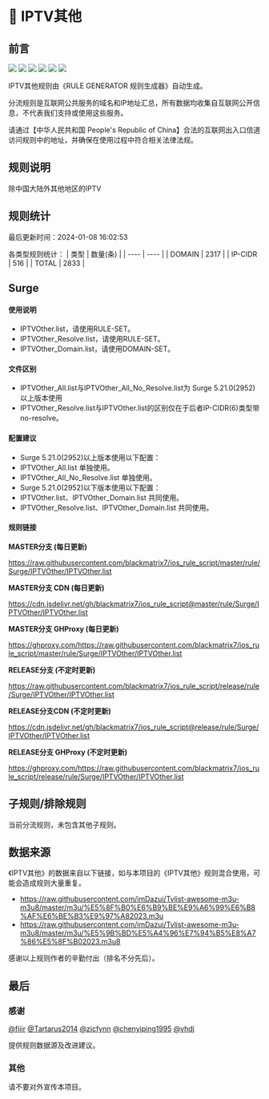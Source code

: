 # 🧸 IPTV其他

## 前言

![](https://shields.io/badge/-移除重复规则-ff69b4) ![](https://shields.io/badge/-DOMAIN与DOMAIN--SUFFIX合并-green) ![](https://shields.io/badge/-DOMAIN--SUFFIX间合并-critical) ![](https://shields.io/badge/-DOMAIN与DOMAIN--KEYWORD合并-9cf) ![](https://shields.io/badge/-DOMAIN--SUFFIX与DOMAIN--KEYWORD合并-blue) ![](https://shields.io/badge/-IP--CIDR(6)合并-blueviolet) 

IPTV其他规则由《RULE GENERATOR 规则生成器》自动生成。

分流规则是互联网公共服务的域名和IP地址汇总，所有数据均收集自互联网公开信息，不代表我们支持或使用这些服务。

请通过【中华人民共和国 People's Republic of China】合法的互联网出入口信道访问规则中的地址，并确保在使用过程中符合相关法律法规。

## 规则说明
除中国大陆外其他地区的IPTV

## 规则统计

最后更新时间：2024-01-08 16:02:53

各类型规则统计：
| 类型 | 数量(条)  | 
| ---- | ----  |
| DOMAIN | 2317  | 
| IP-CIDR | 516  | 
| TOTAL | 2833  | 


## Surge 

#### 使用说明
- IPTVOther.list，请使用RULE-SET。
- IPTVOther_Resolve.list，请使用RULE-SET。
- IPTVOther_Domain.list，请使用DOMAIN-SET。

#### 文件区别
- IPTVOther_All.list与IPTVOther_All_No_Resolve.list为 Surge 5.21.0(2952) 以上版本使用
- IPTVOther_Resolve.list与IPTVOther.list的区别仅在于后者IP-CIDR(6)类型带no-resolve。

#### 配置建议
- Surge 5.21.0(2952)以上版本使用以下配置：
- IPTVOther_All.list 单独使用。
- IPTVOther_All_No_Resolve.list 单独使用。
- Surge 5.21.0(2952)以下版本使用以下配置：
- IPTVOther.list、IPTVOther_Domain.list 共同使用。
- IPTVOther_Resolve.list、IPTVOther_Domain.list 共同使用。

#### 规则链接
**MASTER分支 (每日更新)**

https://raw.githubusercontent.com/blackmatrix7/ios_rule_script/master/rule/Surge/IPTVOther/IPTVOther.list

**MASTER分支 CDN (每日更新)**

https://cdn.jsdelivr.net/gh/blackmatrix7/ios_rule_script@master/rule/Surge/IPTVOther/IPTVOther.list

**MASTER分支 GHProxy (每日更新)**

https://ghproxy.com/https://raw.githubusercontent.com/blackmatrix7/ios_rule_script/master/rule/Surge/IPTVOther/IPTVOther.list

**RELEASE分支 (不定时更新)**

https://raw.githubusercontent.com/blackmatrix7/ios_rule_script/release/rule/Surge/IPTVOther/IPTVOther.list

**RELEASE分支CDN (不定时更新)**

https://cdn.jsdelivr.net/gh/blackmatrix7/ios_rule_script@release/rule/Surge/IPTVOther/IPTVOther.list

**RELEASE分支 GHProxy (不定时更新)**

https://ghproxy.com/https://raw.githubusercontent.com/blackmatrix7/ios_rule_script/release/rule/Surge/IPTVOther/IPTVOther.list

## 子规则/排除规则


当前分流规则，未包含其他子规则。

## 数据来源

《IPTV其他》的数据来自以下链接，如与本项目的《IPTV其他》规则混合使用，可能会造成规则大量重复。

- https://raw.githubusercontent.com/imDazui/Tvlist-awesome-m3u-m3u8/master/m3u/%E5%8F%B0%E6%B9%BE%E9%A6%99%E6%B8%AF%E6%BE%B3%E9%97%A82023.m3u
- https://raw.githubusercontent.com/imDazui/Tvlist-awesome-m3u-m3u8/master/m3u/%E5%9B%BD%E5%A4%96%E7%94%B5%E8%A7%86%E5%8F%B02023.m3u8


感谢以上规则作者的辛勤付出（排名不分先后）。

## 最后

### 感谢

[@fiiir](https://github.com/fiiir) [@Tartarus2014](https://github.com/Tartarus2014) [@zjcfynn](https://github.com/zjcfynn) [@chenyiping1995](https://github.com/chenyiping1995) [@vhdj](https://github.com/vhdj)

提供规则数据源及改进建议。

### 其他

请不要对外宣传本项目。